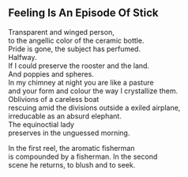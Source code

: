 Feeling Is An Episode Of Stick
------------------------------
Transparent and winged person,  
to the angellic color of the ceramic bottle.  
Pride is gone, the subject has perfumed.  
Halfway.  
If I could preserve the rooster and the land.  
And poppies and spheres.  
In my chimney at night you are like a pasture  
and your form and colour the way I crystallize them.  
Oblivions of a careless boat  
rescuing amid the divisions outside a exiled airplane,  
irreducable as an absurd elephant.  
The equinoctial lady  
preserves in the unguessed morning.  
  
In the first reel, the aromatic fisherman  
is compounded by a fisherman. In the second  
scene he returns, to blush and to seek.  
